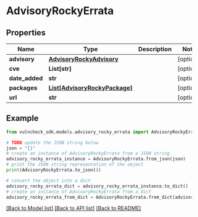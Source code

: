 # AdvisoryRockyErrata


## Properties

Name | Type | Description | Notes
------------ | ------------- | ------------- | -------------
**advisory** | [**AdvisoryRockyAdvisory**](AdvisoryRockyAdvisory.md) |  | [optional] 
**cve** | **List[str]** |  | [optional] 
**date_added** | **str** |  | [optional] 
**packages** | [**List[AdvisoryRockyPackage]**](AdvisoryRockyPackage.md) |  | [optional] 
**url** | **str** |  | [optional] 

## Example

```python
from vulncheck_sdk.models.advisory_rocky_errata import AdvisoryRockyErrata

# TODO update the JSON string below
json = "{}"
# create an instance of AdvisoryRockyErrata from a JSON string
advisory_rocky_errata_instance = AdvisoryRockyErrata.from_json(json)
# print the JSON string representation of the object
print(AdvisoryRockyErrata.to_json())

# convert the object into a dict
advisory_rocky_errata_dict = advisory_rocky_errata_instance.to_dict()
# create an instance of AdvisoryRockyErrata from a dict
advisory_rocky_errata_from_dict = AdvisoryRockyErrata.from_dict(advisory_rocky_errata_dict)
```
[[Back to Model list]](../README.md#documentation-for-models) [[Back to API list]](../README.md#documentation-for-api-endpoints) [[Back to README]](../README.md)



